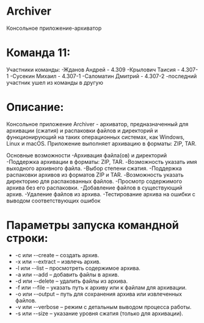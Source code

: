 # Archiver

Консольное приложение-архиватор

# Команда 11:

Участники команды:
-Жданов Андрей - 4.309
-Крылович Таисия - 4.307-1
-Сусекин Михаил - 4.307-1
-Саломатин Дмитрий - 4.307-2
-последний участник ушел из команды в другую

# Описание:
Консольное приложение Archiver - архиватор, предназначенный для архивации (сжатия) и распаковки файлов и директорий и функционирующий на таких операционных системах, как Windows, Linux и macOS.
Приложение выполняет архивацию в форматы: ZIP, TAR.

Основные возможности
 -Архивация файла(ов) и директорий
 -Поддержка архивации в форматы: ZIP, TAR.
 -Возможность указать имя выходного архивного файла.
 -Выбор степени сжатия.
 -Поддержка распаковки архивов из форматов ZIP и TAR.
 -Возможность указать директорию для распакованных файлов.
 -Просмотр содержимого архива без его распаковки.
 -Добавление файлов в существующий архив.
 -Удаление файлов из архива.
 -Тестирование архива на ошибки с выводом соответствующих ошибок
 
# Параметры запуска командной строки:
- -c или --create – создать архив.
- -x или --extract – извлечь архив.
- -l или --list – просмотреть содержимое архива.
- -a или --add – добавить файлы в архив.
- -d или --delete – удалить файлы из архива.
- -f или --file – указать путь к архиву или к файлам для архивации.
- -o или --output – путь для сохранения архива или извлеченных файлов.
- -v или --verbose – режим с детальным выводом процесса работы.
- -s или --size – указание уровня сжатия (только для архивации).

